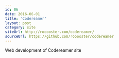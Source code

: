 ```yaml
---
id: 06
date: 2016-06-01
title: 'Codereamer'
layout: post
category: site
siteUrl: http://rooooster.com/codereamer/
sourceUrl: https://github.com/rooooster/codereamer
---
```


Web development of Codereamer site
